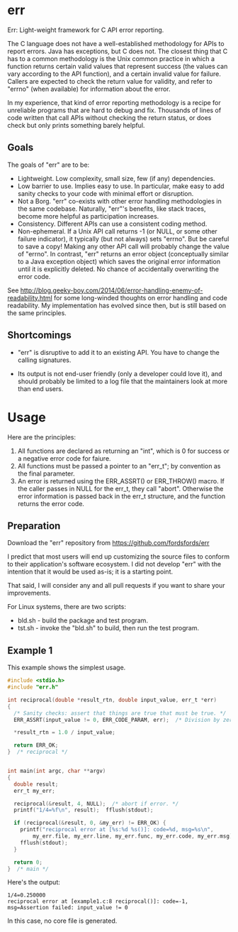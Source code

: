 # err
Err: Light-weight framework for C API error reporting.

The C language does not have a well-established methodology for
APIs to report errors.
Java has exceptions, but C does not.
The closest thing that C has to a common methodology is the Unix common
practice in which a function returns certain valid values that represent
success (the values can vary according to the API function),
and a certain invalid value for failure.
Callers are expected to check the return value for validity,
and refer to "errno" (when available) for information about the error.

In my experience, that kind of error reporting methodology is a recipe
for unreliable programs that are hard to debug and fix.
Thousands of lines of code written that call APIs without checking the
return status, or does check but only prints something barely helpful.

## Goals

The goals of "err" are to be:
* Lightweight.
Low complexity, small size, few (if any) dependencies.
* Low barrier to use.
Implies easy to use.
In particular, make easy to add sanity checks to your code with minimal
effort or disruption.
* Not a Borg.
"err" co-exists with other error handling methodologies in the same codebase.
Naturally, "err"'s benefits, like stack traces,
become more helpful as participation increases.
* Consistency.
Different APIs can use a consistent coding method.
* Non-ephemeral.
If a Unix API call returns -1 (or NULL, or some other failure indicator),
it typically (but not always) sets "errno".
But be careful to save a copy!
Making any other API call will probably change the value of  "errno".
In contrast, "err" returns an error object
(conceptually similar to a Java exception object)
which saves the original error information until it is explicitly deleted.
No chance of accidentally overwriting the error code.

See http://blog.geeky-boy.com/2014/06/error-handling-enemy-of-readability.html
for some long-winded thoughts on error handling and code readability.
My implementation has evolved since then, but is still based on the same
principles.

## Shortcomings

* "err" is disruptive to add it to an existing API.
You have to change the calling signatures.

* Its output is not end-user friendly (only a developer could love it),
and should probably be limited to a log file that the maintainers look
at more than end users.

# Usage

Here are the principles:

1. All functions are declared as returning an "int", which is 0 for
success or a negative error code for faiure.
1. All functions must be passed a pointer to an "err_t";
by convention as the final parameter.
1. An error is returned using the ERR_ASSRT() or ERR_THROW() macro.
If the caller passes in NULL for the err_t, they call "abort".
Otherwise the error information is passed back in the err_t structure,
and the function returns the error code.

## Preparation

Download the "err" repository from https://github.com/fordsfords/err

I predict that most users will end up customizing the source files to
conform to their application's software ecosystem.
I did not develop "err" with the intention that it would be used as-is;
it is a starting point.

That said, I will consider any and all pull requests if you want to
share your improvements.

For Linux systems, there are two scripts:
* bld.sh - build the package and test program.
* tst.sh - invoke the "bld.sh" to build, then run the test program.

## Example 1

This example shows the simplest usage.

```c
#include <stdio.h>
#include "err.h"

int reciprocal(double *result_rtn, double input_value, err_t *err)
{
  /* Sanity checks: assert that things are true that must be true. */
  ERR_ASSRT(input_value != 0, ERR_CODE_PARAM, err);  /* Division by zero not allowed. */

  *result_rtn = 1.0 / input_value;

  return ERR_OK;
}  /* reciprocal */


int main(int argc, char **argv)
{
  double result;
  err_t my_err;

  reciprocal(&result, 4, NULL);  /* abort if error. */
  printf("1/4=%f\n", result);  fflush(stdout);

  if (reciprocal(&result, 0, &my_err) != ERR_OK) {
  	printf("reciprocal error at [%s:%d %s()]: code=%d, msg=%s\n",
	    my_err.file, my_err.line, my_err.func, my_err.code, my_err.msg);
    fflush(stdout);
  }

  return 0;
}  /* main */
```

Here's the output:
````
1/4=0.250000
reciprocal error at [example1.c:8 reciprocal()]: code=-1, msg=Assertion failed: input_value != 0
````
In this case, no core file is generated.
